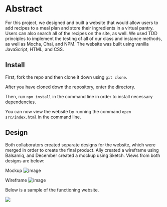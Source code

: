 # Abstract
For this project, we designed and built a website that would allow users to add recipes to a meal plan and store their ingredients in a virtual pantry. Users can also search all of the recipes on the site, as well. We used TDD principles to implement the testing of all of our class and instance methods, as well as Mocha, Chai, and NPM. The website was built using vanilla JavaScript, HTML, and CSS. 

## Install

First, fork the repo and then clone it down using ```git clone```. 

After you have cloned down the repository, enter the directory. 

Then, run ```npm install``` in the command line in order to install necessary dependencies. 

You can now view the website by running the command ```open src/index.html``` in the command line. 

## Design 
Both collaborators created separate designs for the website, which were merged in order to create the final product. Ally created a wireframe using Balsamiq, and December created a mockup using Sketch. Views from both designs are below: 

Mockup
![image](https://user-images.githubusercontent.com/59572865/78205599-c7219680-7459-11ea-8651-c2cdb749bd1f.png)

Wireframe
![image](https://user-images.githubusercontent.com/59572865/78205766-41521b00-745a-11ea-96bc-bb4b27f58d60.png)

Below is a sample of the functioning website. 

![](https://media.giphy.com/media/LmNlKYHEKq6qCClljM/giphy.gif)
